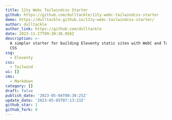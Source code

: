 ```yaml
---
title: 11ty Webc Tailwindcss Starter
github: https://github.com/dulltackle/11ty-webc-tailwindcss-starter
demo: https://dulltackle.github.io/11ty-webc-tailwindcss-starter/
author: dulltackle
author_link: https://github.com/dulltackle
date: 2023-11-27T09:30:36.056Z
description: >-
  A simpler starter for building Eleventy static sites with WebC and Tailwind
  CSS
ssg:
  - Eleventy
css:
  - Tailwind
ui: []
cms:
  - Markdown
category: []
draft: false
publish_date: '2023-05-04T08:30:25Z'
update_date: '2023-05-05T07:13:23Z'
github_star: 1
github_fork: 0
---
```

